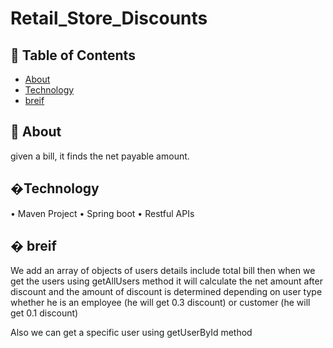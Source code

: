 # Retail_Store_Discounts


## 📝 Table of Contents

- [About](#about)
- [Technology](#technology)
- [breif](#breif)



## 🧐 About <a name = "about"></a>

given a bill, it finds the net payable amount.

## �Technology <a name = "technology"></a>

• Maven Project
• Spring boot
• Restful APIs


## � breif <a name = "breif"></a>

We add an array of objects of users details include total bill then when we get the users
using getAllUsers method it will calculate the net amount after discount and the amount of 
discount is determined depending on user type whether he is an employee (he will get 0.3 discount) or
customer (he will get 0.1 discount)

Also we can get a specific user using getUserById method  

